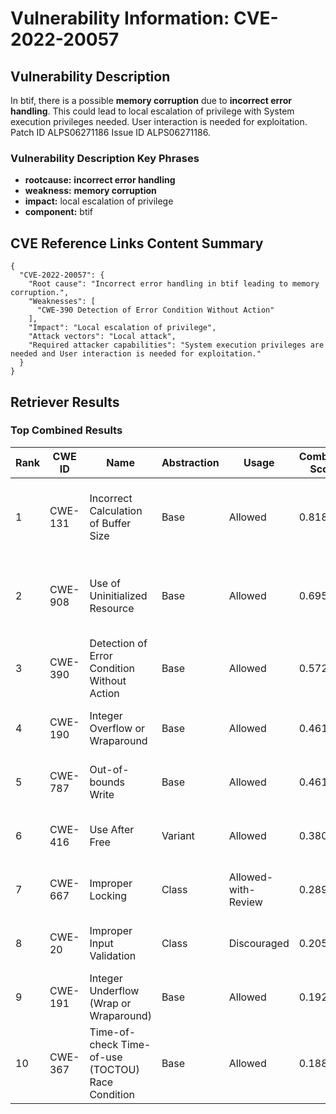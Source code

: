 # Vulnerability Information: CVE-2022-20057

## Vulnerability Description
In btif, there is a possible **memory corruption** due to **incorrect error handling**. This could lead to local escalation of privilege with System execution privileges needed. User interaction is needed for exploitation. Patch ID ALPS06271186 Issue ID ALPS06271186.

### Vulnerability Description Key Phrases
- **rootcause:** **incorrect error handling**
- **weakness:** **memory corruption**
- **impact:** local escalation of privilege
- **component:** btif

## CVE Reference Links Content Summary
```
{
  "CVE-2022-20057": {
    "Root cause": "Incorrect error handling in btif leading to memory corruption.",
    "Weaknesses": [
      "CWE-390 Detection of Error Condition Without Action"
    ],
    "Impact": "Local escalation of privilege",
    "Attack vectors": "Local attack",
    "Required attacker capabilities": "System execution privileges are needed and User interaction is needed for exploitation."
  }
}
```

## Retriever Results

### Top Combined Results

| Rank | CWE ID | Name | Abstraction | Usage | Combined Score | Retrievers | Individual Scores |
|------|--------|------|-------------|-------|---------------|------------|-------------------|
| 1 | CWE-131 | Incorrect Calculation of Buffer Size | Base | Allowed | 0.8189 | dense, sparse, graph | dense: 0.547, sparse: 0.389, graph: 0.902 |
| 2 | CWE-908 | Use of Uninitialized Resource | Base | Allowed | 0.6958 | dense, sparse, graph | dense: 0.536, sparse: 0.382, graph: 0.584 |
| 3 | CWE-390 | Detection of Error Condition Without Action | Base | Allowed | 0.5720 | sparse, graph | sparse: 0.480, graph: 0.832 |
| 4 | CWE-190 | Integer Overflow or Wraparound | Base | Allowed | 0.4616 | dense, sparse | dense: 0.537, sparse: 0.337 |
| 5 | CWE-787 | Out-of-bounds Write | Base | Allowed | 0.4615 | dense, sparse | dense: 0.543, sparse: 0.332 |
| 6 | CWE-416 | Use After Free | Variant | Allowed | 0.3805 | sparse, graph | sparse: 0.356, graph: 0.583 |
| 7 | CWE-667 | Improper Locking | Class | Allowed-with-Review | 0.2891 | dense, sparse | dense: 0.540, sparse: 0.388 |
| 8 | CWE-20 | Improper Input Validation | Class | Discouraged | 0.2050 | dense, sparse | dense: 0.538, sparse: 0.330 |
| 9 | CWE-191 | Integer Underflow (Wrap or Wraparound) | Base | Allowed | 0.1924 | sparse | sparse: 0.336 |
| 10 | CWE-367 | Time-of-check Time-of-use (TOCTOU) Race Condition | Base | Allowed | 0.1886 | sparse | sparse: 0.330 |

